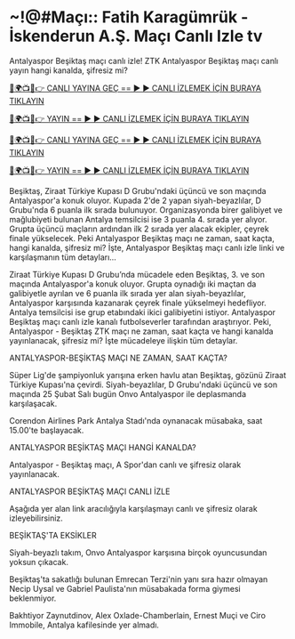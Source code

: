 # ~!@#Maçı:: Fatih Karagümrük - İskenderun A.Ş. Maçı Canlı Izle tv #

Antalyaspor Beşiktaş maçı canlı izle! ZTK Antalyaspor Beşiktaş maçı canlı yayın hangi kanalda, şifresiz mi?

[🔴🌍📺📱👉 CANLI YAYINA GEÇ == ► ► CANLI İZLEMEK İÇİN BURAYA TIKLAYIN](https://t.co/mXmll5gaHf)

[🔴🌍📺📱👉 YAYIN == ► ► CANLI İZLEMEK İÇİN BURAYA TIKLAYIN](https://t.co/mXmll5gaHf)

[🔴🌍📺📱👉 CANLI YAYINA GEÇ == ► ► CANLI İZLEMEK İÇİN BURAYA TIKLAYIN](https://t.co/mXmll5gaHf)

[🔴🌍📺📱👉 YAYIN == ► ► CANLI İZLEMEK İÇİN BURAYA TIKLAYIN](https://t.co/mXmll5gaHf)

Beşiktaş, Ziraat Türkiye Kupası D Grubu'ndaki üçüncü ve son maçında Antalyaspor'a konuk oluyor. Kupada 2'de 2 yapan siyah-beyazlılar, D Grubu'nda 6 puanla ilk sırada bulunuyor. Organizasyonda birer galibiyet ve mağlubiyeti bulunan Antalya temsilcisi ise 3 puanla 4. sırada yer alıyor. Grupta üçüncü maçların ardından ilk 2 sırada yer alacak ekipler, çeyrek finale yükselecek. Peki Antalyaspor Beşiktaş maçı ne zaman, saat kaçta, hangi kanalda, şifresiz mi? İşte, Antalyaspor Beşiktaş maçı canlı izle linki ve karşılaşmanın tüm detayları…

Ziraat Türkiye Kupası D Grubu’nda mücadele eden Beşiktaş, 3. ve son maçında Antalyaspor'a konuk oluyor. Grupta oynadığı iki maçtan da galibiyetle ayrılan ve 6 puanla ilk sırada yer alan siyah-beyazlılar, Antalyaspor karşısında kazanarak çeyrek finale yükselmeyi hedefliyor. Antalya temsilcisi ise grup etabındaki ikici galibiyetini istiyor. Antalyaspor Beşiktaş maçı canlı izle kanalı futbolseverler tarafından araştırıyor. Peki, Antalyaspor - Beşiktaş ZTK maçı ne zaman, saat kaçta ve hangi kanalda yayınlanacak, şifresiz mi? İşte mücadeleye ilişkin tüm detaylar.

ANTALYASPOR-BEŞİKTAŞ MAÇI NE ZAMAN, SAAT KAÇTA?

Süper Lig'de şampiyonluk yarışına erken havlu atan Beşiktaş, gözünü Ziraat Türkiye Kupası'na çevirdi. Siyah-beyazlılar, D Grubu'ndaki üçüncü ve son maçında 25 Şubat Salı bugün Onvo Antalyaspor ile deplasmanda karşılaşacak.

Corendon Airlines Park Antalya Stadı'nda oynanacak müsabaka, saat 15.00'te başlayacak.

ANTALYASPOR BEŞİKTAŞ MAÇI HANGİ KANALDA?

Antalyaspor - Beşiktaş maçı, A Spor'dan canlı ve şifresiz olarak yayınlanacak.

ANTALYASPOR BEŞİKTAŞ MAÇI CANLI İZLE

Aşağıda yer alan link aracılığıyla karşılaşmayı canlı ve şifresiz olarak izleyebilirsiniz.

BEŞİKTAŞ'TA EKSİKLER

Siyah-beyazlı takım, Onvo Antalyaspor karşısına birçok oyuncusundan yoksun çıkacak.

Beşiktaş'ta sakatlığı bulunan Emrecan Terzi'nin yanı sıra hazır olmayan Necip Uysal ve Gabriel Paulista'nın müsabakada forma giymesi beklenmiyor.

Bakhtiyor Zaynutdinov, Alex Oxlade-Chamberlain, Ernest Muçi ve Ciro Immobile, Antalya kafilesinde yer almadı.

